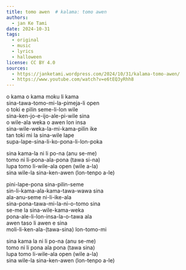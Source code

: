 ```yaml
---
title: tomo awen  # kalama: tomo awen
authors:
  - jan Ke Tami
date: 2024-10-31
tags:
  - original
  - music
  - lyrics
  - halloween
license: CC BY 4.0
sources:
  - https://janketami.wordpress.com/2024/10/31/kalama-tomo-awen/
  - https://www.youtube.com/watch?v=e6tEQ3yRhh8
---
```


o kama o kama moku li kama  \
sina-tawa-tomo-mi-la-pimeja-li open  \
o toki e pilin seme-li-lon wile  \
sina-ken-jo-e-ijo-ale-pi-wile sina  \
o wile-ala weka o awen lon insa  \
sina-wile-weka-la-mi-kama-pilin ike  \
tan toki mi la sina-wile lape  \
supa-lape-sina-li-ko-pona-li-lon-poka

sina kama-la ni li po-na (anu se-me)  \
tomo ni li-pona-ala-pona (tawa si-na)  \
lupa tomo li-wile-ala open (wile a-la)  \
sina wile-la sina-ken-awen (lon-tenpo a-le)

pini-lape-pona sina-pilin-seme  \
sin-li-kama-ala-kama-tawa-wawa sina  \
ala-anu-seme ni-li-ike-ala  \
sina-pona-tawa-mi-la-ni-o-tomo sina  \
se-me la sina-wile-kama-weka  \
pona-ale-li-lon-insa-la-o-tawa ala  \
awen taso li awen e sina  \
moli-li-ken-ala-(tawa-sina) lon-tomo-mi

sina kama la ni li po-na (anu se-me)  \
tomo ni li pona ala pona (tawa sina)  \
lupa tomo li-wile-ala open (wile a-la)  \
sina wile-la sina-ken-awen (lon-tenpo a-le)
